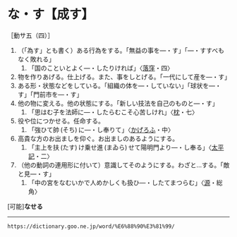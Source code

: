 # な・す【成す】

［動サ五（四）］
1.  （「為す」とも書く）ある行為をする。「無益の事を―・す」「―・すすべもなく敗れる」    
    1.  「国のこといとよく―・したりければ」〈[落窪](https://dictionary.goo.ne.jp/word/%E8%90%BD%E7%AA%AA%E7%89%A9%E8%AA%9E/#jn-31545)・四〉
2.  物を作りあげる。仕上げる。また、事をしとげる。「一代にして産を―・す」
3.  ある形・状態などをしている。「組織の体を―・していない」「球状を―・す」「門前市を―・す」
4.  他の物に変える。他の状態にする。「新しい技法を自己のものと―・す」    
    1.  「思はむ子を法師に―・したらむこそ心苦しけれ」〈[枕](https://dictionary.goo.ne.jp/word/%E6%9E%95%E8%8D%89%E5%AD%90/#jn-207654)・七〉
5. 役や位につかせる。任命する。    
    1.  「強ひて帥 (そち) に―・し奉りて」〈[かげろふ](https://dictionary.goo.ne.jp/word/%E8%9C%BB%E8%9B%89%E6%97%A5%E8%A8%98/#jn-39744)・中〉
6. 高貴な方のお出ましを仰ぐ。お出ましのあるようにする。    
    1.  「主上を扶 (たす) け乗せ進 (まゐら) せて陽明門より―・し奉る」〈[太平記](https://dictionary.goo.ne.jp/word/%E5%A4%AA%E5%B9%B3%E8%A8%98/#jn-134384)・二〉
7. （他の動詞の連用形に付いて）意識してそのようにする。わざと…する。「敵と見―・す」    
    1.  「中の宮をなむいかで人めかしくも扱ひ―・したてまつらむ」〈[源](https://dictionary.goo.ne.jp/word/%E6%BA%90%E6%B0%8F%E7%89%A9%E8%AA%9E/#jn-69890)・総角〉
        

\[可能\]**なせる**

---
`https://dictionary.goo.ne.jp/word/%E6%88%90%E3%81%99/`